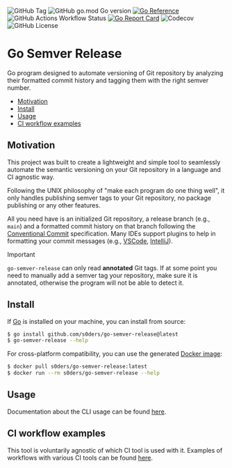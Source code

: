 ![GitHub Tag](https://img.shields.io/github/v/tag/s0ders/go-semver-release?label=Version&color=bb33ff) 
![GitHub go.mod Go version](https://img.shields.io/github/go-mod/go-version/s0ders/go-semver-release)
[![Go Reference](https://pkg.go.dev/badge/github.com/s0ders/go-semver-release.svg)](https://pkg.go.dev/github.com/s0ders/go-semver-release/v2)
![GitHub Actions Workflow Status](https://img.shields.io/github/actions/workflow/status/s0ders/go-semver-release/main.yaml?label=CI)
[![Go Report Card](https://goreportcard.com/badge/github.com/s0ders/go-semver-release/v2)](https://goreportcard.com/report/github.com/s0ders/go-semver-release/v2) 
![Codecov](https://img.shields.io/codecov/c/github/s0ders/go-semver-release?label=Coverage) 
![GitHub License](https://img.shields.io/github/license/s0ders/go-semver-release?label=License)

# Go Semver Release

Go program designed to automate versioning of Git repository by analyzing their formatted commit history and tagging 
them with the right semver number. 

<ul>
    <li><a href="#Motivation">Motivation</a></li>
    <li><a href="#Install">Install</a></li>
    <li><a href="#Usage">Usage</a></li>
    <li><a href="#ci-workflow-examples">CI workflow examples</a></li>
</ul>

## Motivation

This project was built to create a lightweight and simple tool to seamlessly automate the semantic versioning on your 
Git repository in a language and CI agnostic way.

Following the UNIX philosophy of "make each program do one thing well", it only handles publishing semver tags to your 
Git repository, no package publishing or any other features. 

All you need have is an initialized Git repository, a release branch (e.g., `main`) and a formatted commit history on 
that branch following the [Conventional Commit](https://www.conventionalcommits.org/en/v1.0.0/) specification. Many IDEs
support plugins to help in formatting your commit messages (e.g., [VSCode](https://marketplace.visualstudio.com/items?itemName=vivaxy.vscode-conventional-commits), [IntelliJ](https://plugins.jetbrains.com/plugin/13389-conventional-commit)).

> [!IMPORTANT]
> `go-semver-release` can only read **annotated** Git tags. If at some point you need to manually add a semver tag your
> repository, make sure it is annotated, otherwise the program will not be able to detect it.

## Install

If [Go](https://go.dev) is installed on your machine, you can install from source:

```bash
$ go install github.com/s0ders/go-semver-release@latest
$ go-semver-release --help
```

For cross-platform compatibility, you can use the generated [Docker image](https://hub.docker.com/r/s0ders/go-semver-release/tags):

```bash
$ docker pull s0ders/go-semver-release:latest
$ docker run --rm s0ders/go-semver-release --help
```

## Usage

Documentation about the CLI usage can be found [here](docs/usage.md).

## CI workflow examples

This tool is voluntarily agnostic of which CI tool is used with it. Examples of workflows with various CI tools can be found [here](docs/workflows.md).